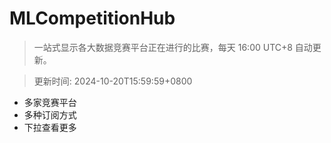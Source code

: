# MLCompetitionHub

> 一站式显示各大数据竞赛平台正在进行的比赛，每天 16:00 UTC+8 自动更新。
  
> 更新时间: 2024-10-20T15:59:59+0800 

* 多家竞赛平台
* 多种订阅方式
* 下拉查看更多